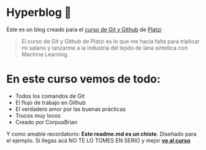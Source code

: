 # Hyperblog 💚
Este es un blog creado para el [curso de Git y Github](https://platzi.com/cursos/git-github/ "curso de Git y Github") de [Platzi](https://platzi.com/home "Platzi")
>El curso de Git y Github de Platzi es lo que me hacia falta para triplicar mi salario y lanzarme a la industria del tejido de lana sintetica con Machine Learning.

# En este curso vemos de todo:
* Todos los comandos de Git
* El flujo de trabajo en Github
* El verdadero amor por las buenas prácticas
* Trucos muy locos
* Creado por CorpusBrian

Y como amable recordatorio: **Este readme.md es un chiste**. Diseñado para el ejemplo. Si llegas acá NO TE LO TOMES EN SERIO y mejor [**ve al curso**](https://platzi.com/cursos/git-github/ "ve al curso")
